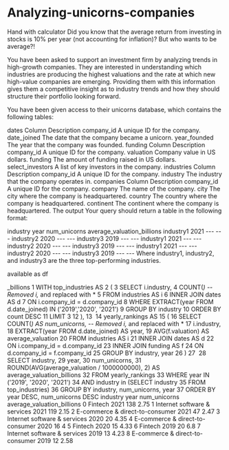 # Analyzing-unicorns-companies

Hand with calculator
Did you know that the average return from investing in stocks is 10% per year (not accounting for inflation)? But who wants to be average?!

You have been asked to support an investment firm by analyzing trends in high-growth companies. They are interested in understanding which industries are producing the highest valuations and the rate at which new high-value companies are emerging. Providing them with this information gives them a competitive insight as to industry trends and how they should structure their portfolio looking forward.

You have been given access to their unicorns database, which contains the following tables:

dates
Column	Description
company_id	A unique ID for the company.
date_joined	The date that the company became a unicorn.
year_founded	The year that the company was founded.
funding
Column	Description
company_id	A unique ID for the company.
valuation	Company value in US dollars.
funding	The amount of funding raised in US dollars.
select_investors	A list of key investors in the company.
industries
Column	Description
company_id	A unique ID for the company.
industry	The industry that the company operates in.
companies
Column	Description
company_id	A unique ID for the company.
company	The name of the company.
city	The city where the company is headquartered.
country	The country where the company is headquartered.
continent	The continent where the company is headquartered.
The output
Your query should return a table in the following format:

industry	year	num_unicorns	average_valuation_billions
industry1	2021	---	---
industry2	2020	---	---
industry3	2019	---	---
industry1	2021	---	---
industry2	2020	---	---
industry3	2019	---	---
industry1	2021	---	---
industry2	2020	---	---
industry3	2019	---	---
Where industry1, industry2, and industry3 are the three top-performing industries.

available as
df

_billions
1
WITH top_industries AS
2
(
3
    SELECT i.industry,
4
        COUNT(*) -- Removed i,* and replaced with *
5
    FROM industries AS i
6
    INNER JOIN dates AS d
7
        ON i.company_id = d.company_id
8
    WHERE EXTRACT(year FROM d.date_joined) IN ('2019','2020', '2021')
9
    GROUP BY industry
10
    ORDER BY count DESC
11
LIMIT 3
12
),
13
​
14
yearly_rankings AS
15
(
16
    SELECT COUNT(*) AS num_unicorns, -- Removed i,* and replaced with *
17
        i.industry,
18
        EXTRACT(year FROM d.date_joined) AS year,
19
        AVG(f.valuation) AS average_valuation
20
    FROM industries AS i
21
    INNER JOIN dates AS d
22
        ON i.company_id = d.company_id
23
    INNER JOIN funding AS f
24
        ON d.company_id = f.company_id
25
    GROUP BY industry, year
26
)
27
​
28
SELECT industry,
29
    year,
30
    num_unicorns,
31
    ROUND(AVG(average_valuation / 1000000000), 2) AS average_valuation_billions
32
FROM yearly_rankings
33
WHERE year IN ('2019', '2020', '2021')
34
    AND industry in (SELECT industry
35
                    FROM top_industries)
36
GROUP BY industry, num_unicorns, year
37
ORDER BY year DESC, num_unicorns DESC
industry
year
num_unicorns
average_valuation_billions
0
Fintech
2021
138
2.75
1
Internet software & services
2021
119
2.15
2
E-commerce & direct-to-consumer
2021
47
2.47
3
Internet software & services
2020
20
4.35
4
E-commerce & direct-to-consumer
2020
16
4
5
Fintech
2020
15
4.33
6
Fintech
2019
20
6.8
7
Internet software & services
2019
13
4.23
8
E-commerce & direct-to-consumer
2019
12
2.58
